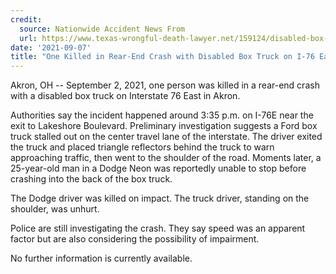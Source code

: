 ```yaml
---
credit:
  source: Nationwide Accident News From
  url: https://www.texas-wrongful-death-lawyer.net/159124/disabled-box-truck-crash-i76e-lakeshore-blvd-akron-oh.htm
date: '2021-09-07'
title: "One Killed in Rear-End Crash with Disabled Box Truck on I-76 East in Akron, OH"
---
```

Akron, OH -- September 2, 2021, one person was killed in a rear-end crash with a disabled box truck on Interstate 76 East in Akron.

Authorities say the incident happened around 3:35 p.m. on I-76E near the exit to Lakeshore Boulevard. Preliminary investigation suggests a Ford box truck stalled out on the center travel lane of the interstate. The driver exited the truck and placed triangle reflectors behind the truck to warn approaching traffic, then went to the shoulder of the road. Moments later, a 25-year-old man in a Dodge Neon was reportedly unable to stop before crashing into the back of the box truck.

The Dodge driver was killed on impact. The truck driver, standing on the shoulder, was unhurt.

Police are still investigating the crash. They say speed was an apparent factor but are also considering the possibility of impairment.

No further information is currently available.
